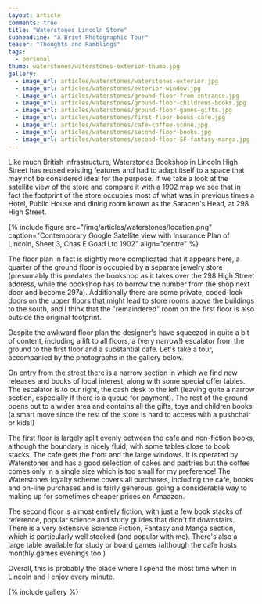 ```yaml
---
layout: article
comments: true
title: "Waterstones Lincoln Store"
subheadline: "A Brief Photographic Tour"
teaser: "Thoughts and Ramblings"
tags:
  - personal
thumb: waterstones/waterstones-exterior-thumb.jpg
gallery:
  - image_url: articles/waterstones/waterstones-exterior.jpg
  - image_url: articles/waterstones/exterior-window.jpg
  - image_url: articles/waterstones/ground-floor-from-entrance.jpg
  - image_url: articles/waterstones/ground-floor-childrens-books.jpg
  - image_url: articles/waterstones/ground-floor-games-gifts.jpg
  - image_url: articles/waterstones/first-floor-books-cafe.jpg
  - image_url: articles/waterstones/cafe-coffee-scone.jpg
  - image_url: articles/waterstones/second-floor-books.jpg
  - image_url: articles/waterstones/second-floor-SF-fantasy-manga.jpg
---
```


Like much British infrastructure, Waterstones Bookshop in Lincoln High Street has reused existing features and had to adapt itself to a space that may not be considered ideal for
the purpose. If we take a look at the satellite view of the store and compare it with a 1902 map we see that in fact the footprint of the store occupies most of what was
in previous times a Hotel, Public House and dining room known as the Saracen's Head, at 298 High Street.

{% include figure src="/img/articles/waterstones/location.png" caption="Contemporary Google Satellite view with Insurance Plan of Lincoln, Sheet 3, Chas E Goad Ltd 1902"
align="centre" %}

The floor plan in fact is slightly more complicated that it appears here, a quarter of the ground floor is occupied by a separate jewelry store (presumably this predates the
bookshop as it takes over the 298 High Street address, while the bookshop has to borrow the number from the shop next door and become 297a). Additionally there are some private,
coded-lock doors on the upper floors that might lead to store rooms above the buildings to the south, and I think that the "remaindered" room on the first floor is also outside
the original footprint.

Despite the awkward floor plan the designer's have squeezed in quite a bit of content, including a lift to all floors, a (very narrow!) escalator from the ground to the first floor
and a substantial cafe. Let's take a tour, accompanied by the photographs in the gallery below.

On entry from the street there is a narrow section in which we find new releases and books of local interest, along with some special offer tables. The escalator is to our
right, the cash desk to the left (leaving quite a narrow section, especially if there is a queue for payment). The rest of the ground opens out to a wider area and contains
all the gifts, toys and children books (a smart move since the rest of the store is hard to access with a pushchair or kids!)

The first floor is largely split evenly between the cafe and non-fiction books, although the boundary is nicely fluid, with some tables close to book stacks. The cafe
gets the front and the large windows. It is operated by Waterstones and has a good selection of cakes and pastries but the coffee comes only in a single size which
is too small for my preference! The Waterstones loyalty scheme covers all purchases, including the cafe, books and on-line purchases and is fairly generous, going a considerable way to making
up for sometimes cheaper prices on Amaazon.

The second floor is almost entirely fiction, with just a few book stacks of reference, popular science and study guides that didn't fit downstairs. There is a very
extensive Science Fiction, Fantasy and Manga section, which is particularly well stocked (and popular with me). There's also a large table available for study
or board games (although the cafe hosts monthly games evenings too.)

Overall, this is probably the place where I spend the most time when in Lincoln and I enjoy every minute.


{% include gallery %}
